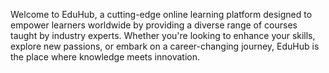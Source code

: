 Welcome to EduHub, a cutting-edge online learning platform designed to empower learners worldwide by providing a diverse range of courses taught by industry experts. Whether you're looking to enhance your skills, explore new passions, or embark on a career-changing journey, EduHub is the place where knowledge meets innovation.
